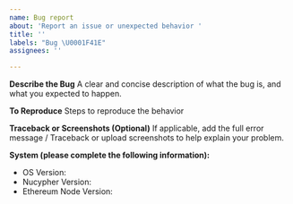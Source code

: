 ```yaml
---
name: Bug report
about: 'Report an issue or unexpected behavior '
title: ''
labels: "Bug \U0001F41E"
assignees: ''

---
```


**Describe the Bug**
A clear and concise description of what the bug is, and what you expected to happen.

**To Reproduce**
Steps to reproduce the behavior

**Traceback or Screenshots (Optional)**
If applicable, add the full error message / Traceback or upload screenshots to help explain your problem.

**System (please complete the following information):**
 - OS Version:
 - Nucypher Version:
 - Ethereum Node Version:  
